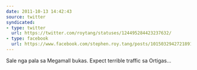 ```yaml
---
date: 2011-10-13 14:42:43
source: twitter
syndicated:
- type: twitter
  url: https://twitter.com/roytang/statuses/124495284423237632/
- type: facebook
  url: https://www.facebook.com/stephen.roy.tang/posts/10150329427218912
---
```


Sale nga pala sa Megamall bukas. Expect terrible traffic sa Ortigas...